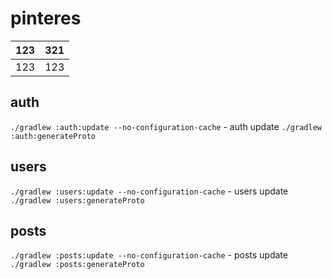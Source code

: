 # pinteres

|123|321|
|--|--|
|123|123|

## auth
`./gradlew :auth:update --no-configuration-cache` - auth update
`./gradlew :auth:generateProto` 


## users
`./gradlew :users:update --no-configuration-cache` - users update
`./gradlew :users:generateProto` 


## posts
`./gradlew :posts:update --no-configuration-cache` - posts update
`./gradlew :posts:generateProto` 
